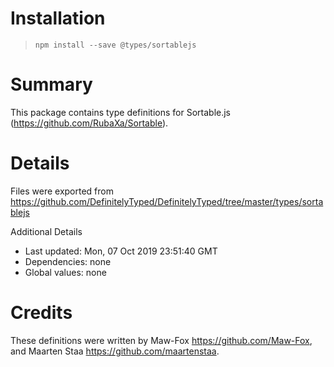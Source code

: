 # Installation
> `npm install --save @types/sortablejs`

# Summary
This package contains type definitions for Sortable.js (https://github.com/RubaXa/Sortable).

# Details
Files were exported from https://github.com/DefinitelyTyped/DefinitelyTyped/tree/master/types/sortablejs

Additional Details
 * Last updated: Mon, 07 Oct 2019 23:51:40 GMT
 * Dependencies: none
 * Global values: none

# Credits
These definitions were written by Maw-Fox <https://github.com/Maw-Fox>, and Maarten Staa <https://github.com/maartenstaa>.
